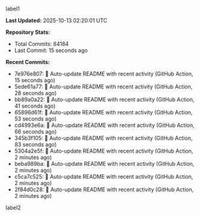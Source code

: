 
label1 
<!-- ACTIVITY_START -->
**Last Updated:** 2025-10-13 02:20:01 UTC

**Repository Stats:**
- Total Commits: 84184
- Last Commit: 15 seconds ago

**Recent Commits:**
- 7e976e807: 🤖 Auto-update README with recent activity (GitHub Action, 15 seconds ago)
- 5ede61a77: 🤖 Auto-update README with recent activity (GitHub Action, 28 seconds ago)
- bb89a0a22: 🤖 Auto-update README with recent activity (GitHub Action, 41 seconds ago)
- 65896d61f: 🤖 Auto-update README with recent activity (GitHub Action, 53 seconds ago)
- cd4993e6a: 🤖 Auto-update README with recent activity (GitHub Action, 66 seconds ago)
- 345b3f105: 🤖 Auto-update README with recent activity (GitHub Action, 83 seconds ago)
- 5304a2e5f: 🤖 Auto-update README with recent activity (GitHub Action, 2 minutes ago)
- beba989ba: 🤖 Auto-update README with recent activity (GitHub Action, 2 minutes ago)
- c5ca7c525: 🤖 Auto-update README with recent activity (GitHub Action, 2 minutes ago)
- 2f84d0c28: 🤖 Auto-update README with recent activity (GitHub Action, 2 minutes ago)
<!-- ACTIVITY_END -->

label2
